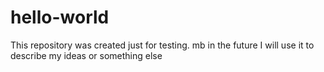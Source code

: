 # hello-world
This repository was created just for testing. mb in the future I will use it to describe my ideas or something else
